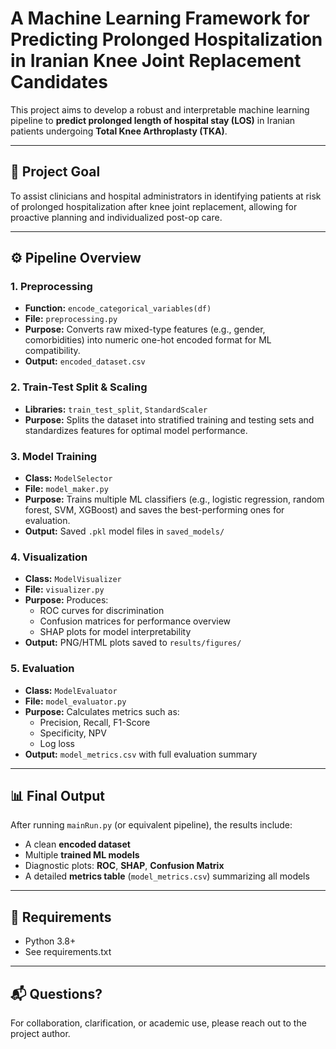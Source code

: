 # A Machine Learning Framework for Predicting Prolonged Hospitalization in Iranian Knee Joint Replacement Candidates

This project aims to develop a robust and interpretable machine learning pipeline to **predict prolonged length of hospital stay (LOS)** in Iranian patients undergoing **Total Knee Arthroplasty (TKA)**.

---

## 🎯 Project Goal

To assist clinicians and hospital administrators in identifying patients at risk of prolonged hospitalization after knee joint replacement, allowing for proactive planning and individualized post-op care.

---

## ⚙️ Pipeline Overview

### 1. **Preprocessing**
- **Function:** `encode_categorical_variables(df)`
- **File:** `preprocessing.py`
- **Purpose:** Converts raw mixed-type features (e.g., gender, comorbidities) into numeric one-hot encoded format for ML compatibility.
- **Output:** `encoded_dataset.csv`

### 2. **Train-Test Split & Scaling**
- **Libraries:** `train_test_split`, `StandardScaler`
- **Purpose:** Splits the dataset into stratified training and testing sets and standardizes features for optimal model performance.

### 3. **Model Training**
- **Class:** `ModelSelector`
- **File:** `model_maker.py`
- **Purpose:** Trains multiple ML classifiers (e.g., logistic regression, random forest, SVM, XGBoost) and saves the best-performing ones for evaluation.
- **Output:** Saved `.pkl` model files in `saved_models/`

### 4. **Visualization**
- **Class:** `ModelVisualizer`
- **File:** `visualizer.py`
- **Purpose:** Produces:
  - ROC curves for discrimination
  - Confusion matrices for performance overview
  - SHAP plots for model interpretability
- **Output:** PNG/HTML plots saved to `results/figures/`

### 5. **Evaluation**
- **Class:** `ModelEvaluator`
- **File:** `model_evaluator.py`
- **Purpose:** Calculates metrics such as:
  - Precision, Recall, F1-Score
  - Specificity, NPV
  - Log loss
- **Output:** `model_metrics.csv` with full evaluation summary

---

## 📊 Final Output

After running `mainRun.py` (or equivalent pipeline), the results include:
- A clean **encoded dataset**
- Multiple **trained ML models**
- Diagnostic plots: **ROC**, **SHAP**, **Confusion Matrix**
- A detailed **metrics table** (`model_metrics.csv`) summarizing all models

---

## 🧠 Requirements
- Python 3.8+
- See requirements.txt

---

## 📬 Questions?

For collaboration, clarification, or academic use, please reach out to the project author.
